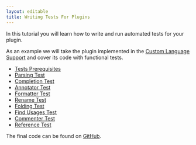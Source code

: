 ```yaml
---
layout: editable
title: Writing Tests For Plugins
---
```



In this tutorial you will learn how to write and run automated tests for your plugin.

As an example we will take the plugin implemented in the
[Custom Language Support](cls_tutorial.html)
and cover its code with functional tests.

*  [Tests Prerequisites](tutorials/writing_tests_for_plugins/tests_prerequisites.html)
*  [Parsing Test](tutorials/writing_tests_for_plugins/parsing_test.html)
*  [Completion Test](tutorials/writing_tests_for_plugins/completion_test.html)
*  [Annotator Test](tutorials/writing_tests_for_plugins/annotator_test.html)
*  [Formatter Test](tutorials/writing_tests_for_plugins/formatter_test.html)
*  [Rename Test](tutorials/writing_tests_for_plugins/rename_test.html)
*  [Folding Test](tutorials/writing_tests_for_plugins/folding_test.html)
*  [Find Usages Test](tutorials/writing_tests_for_plugins/find_usages_test.html)
*  [Commenter Test](tutorials/writing_tests_for_plugins/commenter_test.html)
*  [Reference Test](tutorials/writing_tests_for_plugins/reference_test.html)

The final code can be found on [GitHub](http://github.com/cheptsov/SimplePlugin).